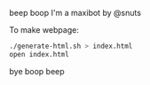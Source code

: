 beep boop I'm a maxibot by @snuts

To make webpage:

```sh
./generate-html.sh > index.html
open index.html
```

bye
boop beep
